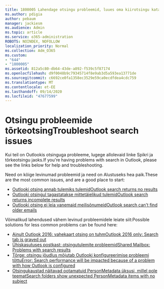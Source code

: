 ```yaml
---
title: 1800005 Lahendage otsingu probleemid, luues oma kiirotsingu kataloogi uuesti
ms.author: pdigia
author: pebaum
manager: jackiesm
ms.audience: Admin
ms.topic: article
ms.service: o365-administration
ROBOTS: NOINDEX, NOFOLLOW
localization_priority: Normal
ms.collection: Adm_O365
ms.custom:
- "644"
- "1800005"
ms.assetid: 812a5c80-db64-43de-a892-f539c5f87174
ms.openlocfilehash: d9f0048b9c79345714f8e9ab3d5a593ea13771de
ms.sourcegitcommit: c6692ce0fa1358ec3529e59ca0ecdfdea4cdc759
ms.translationtype: MT
ms.contentlocale: et-EE
ms.lasthandoff: 09/14/2020
ms.locfileid: "47677599"
---
```

# <a name="troubleshoot-search-issues"></a><span data-ttu-id="c8669-102">Otsingu probleemide tõrkeotsing</span><span class="sxs-lookup"><span data-stu-id="c8669-102">Troubleshoot search issues</span></span>

<span data-ttu-id="c8669-103">Kui teil on Outlookis otsinguga probleeme, lugege allolevaid linke Spikri ja tõrkeotsingu jaoks.</span><span class="sxs-lookup"><span data-stu-id="c8669-103">If you're having problems with search in Outlook, please see the links below for help and troubleshooting.</span></span>

<span data-ttu-id="c8669-104">Need on kõige levinumad probleemid ja need on Alustuseks hea paik.</span><span class="sxs-lookup"><span data-stu-id="c8669-104">These are the most common issues, and are a good place to start:</span></span>

- [<span data-ttu-id="c8669-105">Outlooki otsing annab tulemiks tulemid</span><span class="sxs-lookup"><span data-stu-id="c8669-105">Outlook search returns no results</span></span>](https://support.office.com/article/2556b11f-f4d8-46be-b0a7-de33a3f4f066#bkmk_noresults)
- [<span data-ttu-id="c8669-106">Outlooki otsingul tagastatakse mittetäielikud tulemid</span><span class="sxs-lookup"><span data-stu-id="c8669-106">Outlook search returns incomplete results</span></span>](https://support.office.com/article/2556b11f-f4d8-46be-b0a7-de33a3f4f066#bkmk_incompleteresults)
- [<span data-ttu-id="c8669-107">Outlooki otsing ei leia vanemaid meilisõnumeid</span><span class="sxs-lookup"><span data-stu-id="c8669-107">Outlook search can't find older emails</span></span>](https://support.office.com/article/2556b11f-f4d8-46be-b0a7-de33a3f4f066#bkmk_olderemails)

<span data-ttu-id="c8669-108">Võimalikud lahendused vähem levinud probleemidele leiate siit:</span><span class="sxs-lookup"><span data-stu-id="c8669-108">Possible solutions for less common problems can be found here:</span></span>

- [<span data-ttu-id="c8669-109">Ainult Outlook 2016: vahekaart otsing on tuhm</span><span class="sxs-lookup"><span data-stu-id="c8669-109">Outlook 2016 only: Search tab is grayed out</span></span>](https://support.office.com/article/2556b11f-f4d8-46be-b0a7-de33a3f4f066#bkmk_greytab)
- [<span data-ttu-id="c8669-110">Ühiskasutuses postkast: otsingutulemite probleemid</span><span class="sxs-lookup"><span data-stu-id="c8669-110">Shared Mailbox: Problems with search results</span></span>](https://support.office.com/article/2556b11f-f4d8-46be-b0a7-de33a3f4f066#bkmk_sharedmailbox)
- [<span data-ttu-id="c8669-111">Tõrge: otsingu jõudlus mõjutab Outlooki konfigureerimise probleemi tõttu</span><span class="sxs-lookup"><span data-stu-id="c8669-111">Error: Search performance will be impacted because of a problem with how Outlook is configured</span></span>](https://support.office.com/article/51c9d2c7-a3db-4358-afdf-50d3a9e57039)
- [<span data-ttu-id="c8669-112">Otsingukaustad näitavad ootamatuid PersonMetadata üksusi, millel pole teemat</span><span class="sxs-lookup"><span data-stu-id="c8669-112">Search folders show unexpected PersonMetadata items with no subject</span></span>](https://support.microsoft.com/help/4035436/outlook-search-folders-show-items-with-blank-subject)